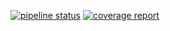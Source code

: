 [![pipeline status](https://gitlab.pnnl.gov/corilo/enviroms/badges/master/pipeline.svg)](https://gitlab.pnnl.gov/corilo/enviroms/commits/master)
[![coverage report](https://gitlab.pnnl.gov/corilo/enviroms/badges/master/coverage.svg)](https://gitlab.pnnl.gov/corilo/enviroms/commits/master)
